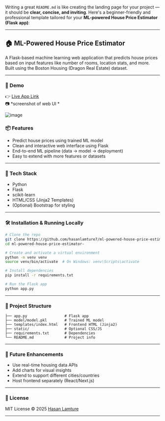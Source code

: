 Writing a great `README.md` is like creating the landing page for your project — it should be **clear, concise, and inviting**. Here's a beginner-friendly and professional template tailored for your **ML-powered House Price Estimator (Flask app)**:

---

## 🏠 ML-Powered House Price Estimator

A Flask-based machine learning web application that predicts house prices based on input features like number of rooms, location stats, and more. Built using the Boston Housing (Dragon Real Estate) dataset.

---

### 🚀 Demo

👉 [Live App Link](https://ml-powered-house-price-estimator.onrender.com/)  
📷 *screenshot of  web UI *

![image](https://github.com/user-attachments/assets/47b2bc98-cefe-456f-b41c-16767175a1f1)



### 📦 Features

- Predict house prices using trained ML model
- Clean and interactive web interface using Flask
- End-to-end ML pipeline (data → model → deployment)
- Easy to extend with more features or datasets

---

### 🧠 Tech Stack

- Python
- Flask
- scikit-learn
- HTML/CSS (Jinja2 Templates)
- (Optional) Bootstrap for styling

---

### 🛠️ Installation & Running Locally

```bash
# Clone the repo
git clone https://github.com/hasanlamture7/ml-powered-house-price-estimator-.git
cd ml-powered-house-price-estimator-

# Create and activate a virtual environment
python -m venv venv
source venv/bin/activate  # On Windows: venv\Scripts\activate

# Install dependencies
pip install -r requirements.txt

# Run the Flask app
python app.py
```

---

### 📁 Project Structure

```
├── app.py                 # Flask app
├── model/model.pkl        # Trained ML model
├── templates/index.html   # Frontend HTML (Jinja2)
├── static/                # Optional CSS/JS
├── requirements.txt       # Dependencies
└── README.md              # Project info
```

---

### 🔮 Future Enhancements

- Use real-time housing data APIs
- Add charts for visual insights
- Extend to support different cities/countries
- Host frontend separately (React/Next.js)

---

### 📄 License

MIT License © 2025 [Hasan Lamture](https://github.com/hasanlamture7)

---


